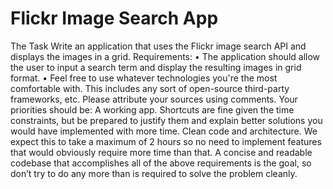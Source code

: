 # Flickr Image Search App

The Task
Write an application that uses the Flickr image search API and displays the images in a grid.
Requirements:
• The application should allow the user to input a search term and display the resulting
images in grid format.
• Feel free to use whatever technologies you're the most comfortable with. This includes
any sort of open-source third-party frameworks, etc. Please attribute your sources using
comments.
Your priorities should be:
A working app. Shortcuts are fine given the time constraints, but be prepared to justify them
and explain better solutions you would have implemented with more time. Clean code and
architecture. We expect this to take a maximum of 2 hours so no need to implement features
that would obviously require more time than that. A concise and readable codebase that
accomplishes all of the above requirements is the goal, so don’t try to do any more than is
required to solve the problem cleanly.
